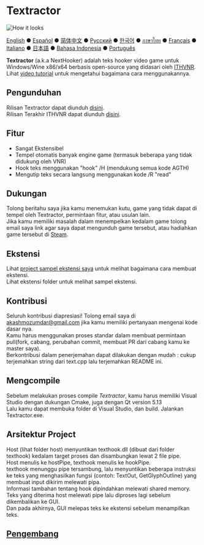 # Textractor

![How it looks](screenshot.png)

[English](README.md) ● [Español](README_ES.md) ● [简体中文](README_SC.md) ● [Русский](README_RU.md) ● [한국어](README_KR.md) ● [ภาษาไทย](README_TH.md) ● [Français](README_FR.md) ● [Italiano](README_IT.md) ● [日本語](README_JP.md) ● [Bahasa Indonesia](README_ID.md) ● [Português](README_PT.md)

**Textractor** (a.k.a NextHooker) adalah teks hooker video game untuk Windows/Wine x86/x64 berbasis open-source yang didasari oleh [ITHVNR](https://web.archive.org/web/20160202084144/http://www.hongfire.com/forum/showthread.php/438331-ITHVNR-ITH-with-the-VNR-engine).<br>
Lihat [video tutorial](docs/TUTORIAL.md) untuk mengetahui bagaimana cara menggunakannya.

## Pengunduhan

Rilisan Textractor dapat diunduh [disini](https://github.com/Artikash/Textractor/releases).<br>
Rilisan Terakhir ITHVNR dapat diunduh [disini](https://drive.google.com/open?id=13aHF4uIXWn-3YML_k2YCDWhtGgn5-tnO).

## Fitur

- Sangat Ekstensibel
- Tempel otomatis banyak engine game (termasuk beberapa yang tidak didukung oleh VNR)
- Hook teks menggunakan "hook" /H (mendukung semua kode AGTH)
- Mengutip teks secara langsung menggunakan kode /R "read"

## Dukungan

Tolong beritahu saya jika kamu menemukan kutu, game yang tidak dapat di tempel oleh Textractor, permintaan fitur, atau usulan lain.<br>
Jika kamu memiliki masalah dalam menempelkan kedalam game tolong email saya link agar saya dapat mengunduh game tersebut, atau hadiahkan game tersebut di [Steam](https://steamcommunity.com/profiles/76561198097566313/).

## Ekstensi

Lihat [project sampel ekstensi saya](https://github.com/Artikash/ExampleExtension) untuk melihat bagaimana cara membuat ekstensi.<br>
Lihat ekstensi folder untuk melihat sampel ekstensi.

## Kontribusi

Seluruh kontribusi diapresiasi! Tolong email saya di akashmozumdar@gmail.com jika kamu memiliki pertanyaan mengenai kode dasar nya.<br>
Kamu harus menggunakan proses standar dalam membuat permintaan pull(fork, cabang, perubahan commit, membuat PR dari cabang kamu ke master saya).<br>
Berkontribusi dalam penerjemahan dapat dilakukan dengan mudah : cukup terjemahkan string dari text.cpp lalu terjemahkan README ini.

## Mengcompile

Sebelum melakukan proses compile *Textractor*, kamu harus memiliki Visual Studio dengan dukungan Cmake, juga dengan Qt version 5.13<br>
Lalu kamu dapat membuka folder di Visual Studio, dan build. Jalankan Textractor.exe.


## Arsitektur Project

Host (lihat folder host) menyuntikan texthook.dll (dibuat dari folder texthook) kedalam target proses dan disambungkan lewat 2 file pipe.<br>
Host menulis ke hostPipe, texthook menulis ke hookPipe.<br>
texthook menunggu pipe tersambung, lalu menyuntikan beberapa instruksi ke teks yang menghasilkan fungsi (contoh: TextOut, GetGlyphOutline) yang membuat input dikirim melewati pipa.<br>
Informasi tambahan tentang hook dipindahkan melewati shared memory.<br>
Teks yang diterima host melewati pipe lalu diproses lagi sebelum dikembalikan ke GUI.<br>
Dan pada akhirnya, GUI melepas teks ke ekstensi sebelum menampilkan teks.

## [Pengembang](docs/CREDITS.md)
